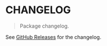 # CHANGELOG

> Package changelog.

See [GitHub Releases](https://github.com/stdlib-js/bigint-ctor/releases) for the changelog.